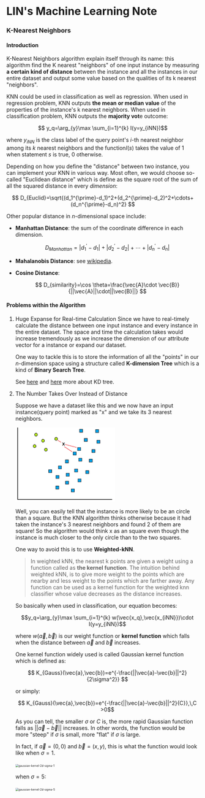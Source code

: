 # LIN's Machine Learning Note

### K-Nearest Neighbors

#### Introduction

K-Nearest Neighbors algorithm explain itself through its name: this algorithm find the K nearest "neighbors" of one input instance by measuring **a certain kind of distance** between the instance and all the instances in our entire dataset and output some value based on the qualities of its k nearest "neighbors". 

KNN could be used in classification as well as regression.  When used in regression problem, KNN outputs **the mean or median value** of the properties of the instance's k nearest neighbors. When used in classification problem, KNN outputs the **majority vot**e outcome:  

$$ y_q=\arg_{y}\max \sum_{i=1}^{k} I(y=y_{iNN})$$

where $y_{iNN}$ is the class label of the query point's $i$-th nearest neighbor among its $k$ nearest neighbors and the function$I(s)$ takes the value of 1 when statement $s$ is true, $0$ otherwise.  

Depending on how you define the "distance" between two instance, you can implement your KNN in various way. Most often, we would choose so-called "Euclidean distance" which is define as the square root of the sum of all the squared distance in every *dimension*: 

$$ D_{Euclid}=\sqrt{(d_1^{\prime}-d_1)^2+(d_2^{\prime}-d_2)^2+\cdots+(d_n^{\prime}-d_n)^2} $$

Other popular distance in $n$-dimensional space include: 

- **Manhattan Distance**: the sum of the coordinate difference in each dimension.  

  $$ D_{Manhattan}=|d_1^{\prime}-d_1|+|d_2^{\prime}-d_2|+\cdots+|d_n^{\prime}-d_n| $$

- **Mahalanobis Distance**: see [wikipedia](https://en.wikipedia.org/wiki/Mahalanobis_distance).  

- **Cosine Distance**:  

  $$ D_{similarity}=\cos \theta=\frac{\vec{A}\cdot \vec{B}}{||\vec{A}||\cdot||\vec{B}||} $$

#### Problems within the Algorithm

1. Huge Expanse for Real-time Calculation
   Since we have to real-timely calculate the distance between one input instance and every instance in the entire dataset. The space and time the calculation takes would increase tremendously as we increase the dimension of our attribute vector for a instance or expand our dataset.  
   
   One way to tackle this is to store the information of all the "points" in our $n$-dimension space using a structure called **K-dimension Tree** which is a kind of **Binary Search Tree**. 

   See [here](https://blog.csdn.net/wi162yyxq/article/details/71514423) and [here](https://blog.csdn.net/vinceee__/article/details/83044037) more about KD tree. 
   
2. The Number Takes Over Instead of Distance  

   Suppose we have a dataset like this and we now have an input instance(query point) marked as "x" and we take its 3 nearest neighbors.  

    ![knn-problems-number-takes-over](knn-problems-number-takes-over.png)

   Well, you can easily tell that the instance is more likely to be an circle than a square. But the KNN algorithm thinks otherwise because it had taken the instance's 3 nearest neighbors and found 2 of them are square! So the algorithm would think x as an square even though the instance is much closer to the only circle than to the two squares. 

   One way to avoid this is to use **Weighted-kNN**. 

   > In weighted kNN, the nearest k points are given a weight using a function called as **the kernel function**. The intuition behind weighted  kNN, is to give more weight to the points which are nearby and less weight to the points which are farther away. Any function can be used as a kernel function for the weighted knn classifier whose value decreases as the distance increases. 

   So basically when used in classification, our equation becomes: 
   
   $$y_q=\arg_{y}\max \sum_{i=1}^{k} w(\vec{x_q},\vec{x_{iNN}})\cdot I(y=y_{iNN})$$  
   
   where $w(\vec{a},\vec{b})$ is our weight function or **kernel function** which falls when the distance between $\vec{a}$ and $\vec{b}$ increases.  
   
   One kernel function widely used is called Gaussian kernel function which is defined as: 
   
   $$ K_{Gauss}(\vec{a},\vec{b})=e^{-\frac{||\vec{a}-\vec{b}||^2}{2\sigma^2}} $$
   
   or simply: 
   
   $$ K_{Gauss}(\vec{a},\vec{b})=e^{-\frac{||\vec{a}-\vec{b}||^2}{C}},\,C >0$$  
   
   As you can tell, the smaller $\sigma$ or $C$ is, the more rapid Gaussian function falls as $||\vec{a}-\vec{b}||$ increases. In other words, the function would be more "steep" if $\sigma$ is small, more "flat" if $\sigma$ is large.  
   
   In fact, if $\vec{a}=(0,0)$ and $\vec{b}=(x,y)$, this is what the function would look like when $\sigma=1$.
   
   <img src="/home/lin/GitRepo/summary/ml-note/gaussian-kernel-2d-sigma-1.png" alt="gaussian-kernel-2d-sigma-1" style="zoom: 50%;" />
   
   when $\sigma=5$:
   
   <img src="/home/lin/GitRepo/summary/ml-note/gaussian-kernel-2d-sigma-5.png" alt="gaussian-kernel-2d-sigma-5" style="zoom:50%;" />
   
   